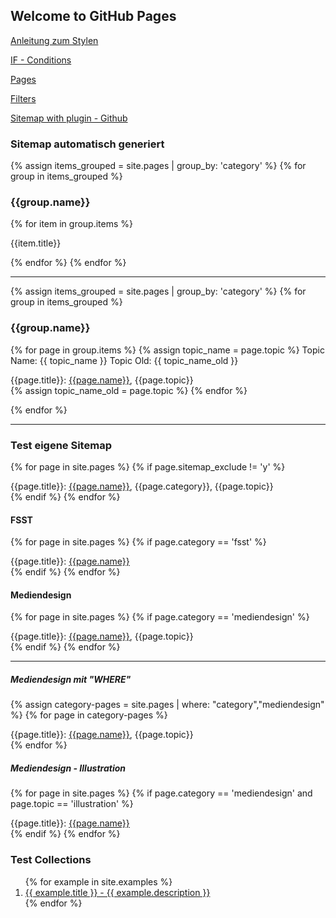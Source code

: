 ## Welcome to GitHub Pages




[Anleitung zum Stylen](https://aregsar.com/blog/2019/how-to-customize-your-github-pages-blog-layout-in-five-minutes/)

[IF - Conditions](https://idratherbewriting.com/documentation-theme-jekyll/mydoc_conditional_logic.html)

[Pages](https://idratherbewriting.com/documentation-theme-jekyll/mydoc_pages.html)

[Filters](https://blog.webjeda.com/jekyll-filters/)

[Sitemap with plugin - Github](https://github.com/allejo/jekyll-toc)


### Sitemap automatisch generiert
{% assign items_grouped = site.pages | group_by: 'category' %}
{% for group in items_grouped %}
<h3>{{group.name}}</h3>
{% for item in group.items %}
<p>{{item.title}}</p>
{% endfor %}
{% endfor %}



---

{% assign items_grouped = site.pages | group_by: 'category' %}
{% for group in items_grouped %}
<h3>{{group.name}}</h3>

{% for page in group.items %}
{% assign topic_name = page.topic %}
Topic Name: {{ topic_name }}
Topic Old: {{ topic_name_old }}
<div>{{page.title}}: <a href="{{page.url}}">{{page.name}}</a>, {{page.topic}}</div>
{% assign topic_name_old = page.topic %}
{% endfor %}



{% endfor %}

---


### Test eigene Sitemap

{% for page in site.pages %}
{% if page.sitemap_exclude != 'y' %}
<div>{{page.title}}: <a href="{{page.url}}">{{page.name}}</a>, {{page.category}}, {{page.topic}}</div>
{% endif %}
{% endfor %}







#### FSST
{% for page in site.pages %}
{% if page.category == 'fsst' %}
<div>{{page.title}}: <a href="{{page.url}}">{{page.name}}</a></div>
{% endif %}
{% endfor %}


#### Mediendesign
{% for page in site.pages %}
{% if page.category == 'mediendesign' %}
<div>{{page.title}}: <a href="{{page.url}}">{{page.name}}</a>, {{page.topic}}</div>
{% endif %}
{% endfor %}

---

##### Mediendesign mit "WHERE"
{% assign category-pages = site.pages | where: "category","mediendesign" %}
{% for page in category-pages %}
<div>{{page.title}}: <a href="{{page.url}}">{{page.name}}</a>, {{page.topic}}</div>
{% endfor %}



##### Mediendesign - Illustration
{% for page in site.pages %}
{% if page.category == 'mediendesign' and page.topic == 'illustration' %}
<div>{{page.title}}: <a href="{{page.url}}">{{page.name}}</a></div>
{% endif %}
{% endfor %}


### Test Collections
<ol>
{% for example in site.examples %}
<li><a href="{{ example.url }}">
{{ example.title }} - {{ example.description }}
</a></li>
{% endfor %}
</ol>
